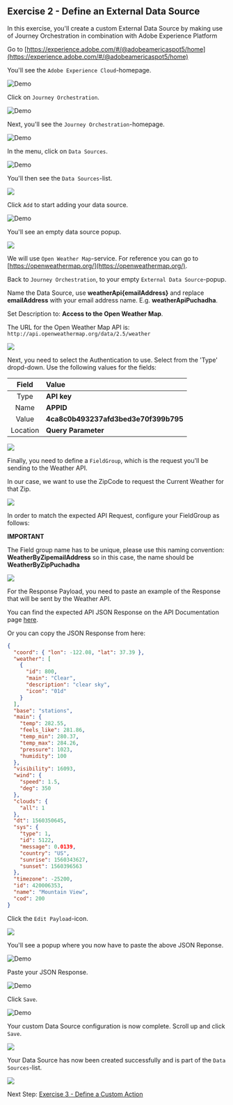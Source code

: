 ## Exercise 2 - Define an External Data Source

In this exercise, you'll create a custom External Data Source by making use of Journey Orchestration in combination with Adobe Experience Platform

Go to [https://experience.adobe.com/#/@adobeamericaspot5/home](https://experience.adobe.com/#/@adobeamericaspot5/home)

You'll see the `Adobe Experience Cloud`-homepage.

![Demo](./images/aec.png)

Click on `Journey Orchestration`.

![Demo](./images/aecjo.png)

Next, you'll see the `Journey Orchestration`-homepage.

![Demo](./images/aecjoh.png)

In the menu, click on `Data Sources`.

![Demo](./images/menudatasources.png)

You'll then see the `Data Sources`-list.

<!---
![Demo](./images/dshome.png)
--->

<kbd><img src="./images/dshome.png"  /></kdb>

Click `Add` to start adding your data source.

![Demo](./images/add.png)

You'll see an empty data source popup.

<!---
![Demo](./images/emptyds.png)
--->

<kbd><img src="./images/emptyds.png"  /></kdb>

We will use `Open Weather Map`-service. For reference you can go to [https://openweathermap.org/](https://openweathermap.org/).

Back to `Journey Orchestration`, to your empty `External Data Source`-popup.

Name the Data Source, use **weatherApi{emailAddress}** and replace **emailAddress** with your email address name. E.g. **weatherApiPuchadha**.

Set Description to: **Access to the Open Weather Map**.

The URL for the Open Weather Map API is: `http://api.openweathermap.org/data/2.5/weather`

<!---
![Demo](./images/dsname.png)
--->

<kbd><img src="./images/dsname.png"  /></kdb>

Next, you need to select the Authentication to use. Select from the 'Type' dropd-down.
Use the following values for the fields:

|  Field   | Value                                |
| :------: | :----------------------------------- |
|   Type   | **API key**                          |
|   Name   | **APPID**                            |
|  Value   | **4ca8c0b493237afd3bed3e70f399b795** |
| Location | **Query Parameter**                  |

<!---
![Demo](./images/dsauth.png)
--->

<kbd><img src="./images/dsauth.png"  /></kdb>

Finally, you need to define a `FieldGroup`, which is the request you'll be sending to the Weather API.

In our case, we want to use the ZipCode to request the Current Weather for that Zip.

<!---
![Demo](./images/fg.png)
--->

<kbd><img src="./images/fg.png"  /></kdb>

In order to match the expected API Request, configure your FieldGroup as follows:

**IMPORTANT**

The Field group name has to be unique, please use this naming convention: **WeatherByZipemailAddress** so in this case, the name should be **WeatherByZipPuchadha**

<!---
![Demo](./images/fg1.png)
--->

<kbd><img src="./images/fg1.png"  /></kdb>

For the Response Payload, you need to paste an example of the Response that will be sent by the Weather API.

You can find the expected API JSON Response on the API Documentation page [here](https://openweathermap.org/current#zip).

Or you can copy the JSON Response from here:

```json
{
  "coord": { "lon": -122.08, "lat": 37.39 },
  "weather": [
    {
      "id": 800,
      "main": "Clear",
      "description": "clear sky",
      "icon": "01d"
    }
  ],
  "base": "stations",
  "main": {
    "temp": 282.55,
    "feels_like": 281.86,
    "temp_min": 280.37,
    "temp_max": 284.26,
    "pressure": 1023,
    "humidity": 100
  },
  "visibility": 16093,
  "wind": {
    "speed": 1.5,
    "deg": 350
  },
  "clouds": {
    "all": 1
  },
  "dt": 1560350645,
  "sys": {
    "type": 1,
    "id": 5122,
    "message": 0.0139,
    "country": "US",
    "sunrise": 1560343627,
    "sunset": 1560396563
  },
  "timezone": -25200,
  "id": 420006353,
  "name": "Mountain View",
  "cod": 200
}
```

Click the `Edit Payload`-icon.

<!---
![Demo](./images/owmapi2.png)
--->

<kbd><img src="./images/owmapi2.png"  /></kdb>

You'll see a popup where you now have to paste the above JSON Reponse.

![Demo](./images/owmapi3.png)

Paste your JSON Response.

![Demo](./images/owmapi4.png)

Click `Save`.

![Demo](./images/dssave.png)

Your custom Data Source configuration is now complete. Scroll up and click `Save`.

<!---
![Demo](./images/dssave2.png)
--->

<kbd><img src="./images/dssave2.png"  /></kdb>

Your Data Source has now been created successfully and is part of the `Data Sources`-list.

<!---
![Demo](./images/dslist.png)
--->

<kbd><img src="./images/dslist.png"  /></kdb>

Next Step: [Exercise 3 - Define a Custom Action](./Exercise3-Action.md)
